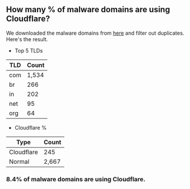 ## How many % of malware domains are using Cloudflare?


We downloaded the malware domains from [here](https://urlhaus.abuse.ch) and filter out duplicates.
Here's the result.


[//]: # (start replacement)


- Top 5 TLDs

| TLD | Count |
| --- | --- |
| com | 1,534 |
| br | 266 |
| in | 202 |
| net | 95 |
| org | 64 |


- Cloudflare %

| Type | Count |
| --- | --- |
| Cloudflare | 245 |
| Normal | 2,667 |


### 8.4% of malware domains are using Cloudflare.